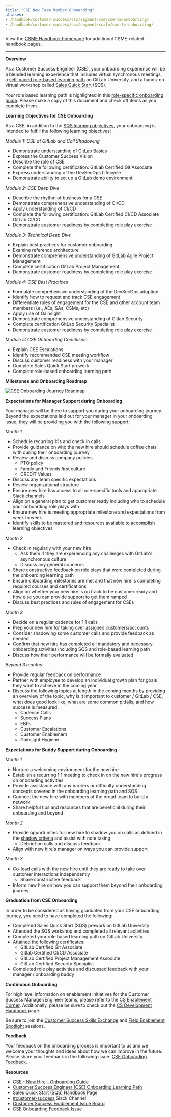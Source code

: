 ```yaml
---
title: "CSE New Team Member Onboarding"
aliases:
- /handbook/customer-success/csm/segment/cse/cse-tm-onboarding/
- /handbook/customer-success/csm/segment/scale/cse-tm-onboarding/
---
```


View the [CSME Handbook homepage](/handbook/customer-success/csm/) for additional CSME-related handbook pages.

---
**Overview**

As a Customer Success Engineer (CSE), your onboarding experience will be a blended learning experience that includes virtual synchronous meetings, a [self-paced role-based learning path](https://levelup.gitlab.com/access/saml/login/internal-team-members?returnTo=https://university.gitlab.com/learn/learning-path/scale-customer-success-engineer-cse-onboarding) on GitLab University, and a hands-on virtual workshop called [Sales Quick Start](/handbook/sales/onboarding/) (SQS).

Your role based learning path is highlighted in this [role-specific onboarding guide](https://docs.google.com/document/d/1jY0YnL7whNVVK_VeoxRPjn-Iloj8_Su_3YOx0X1bKtw/edit?usp=sharing). Please make a copy of this document and check off items as you complete them.

**Learning Objectives for CSE Onboarding**

As a CSE, in addition to the [SQS learning objectives](/handbook/sales/onboarding/sqs-learning-objectives/), your onboarding is intended to fulfill the following learning objectives:

*Module 1: CSE at GitLab and Call Shadowing*

- Demonstrate understanding of GitLab Basics
- Express the Customer Success Vision
- Describe the role of CSE
- Complete the following certification: GitLab Certified Git Associate
- Express understanding of the DevSecOps Lifecycle
- Demonstrate ability to set up a GitLab demo environment

*Module 2: CSE Deep Dive*

- Describe the rhythm of business for a CSE
- Demonstrate comprehensive understanding of CI/CD
- Apply understanding of CI/CD
- Complete the following certification: GitLab Certified CI/CD Associate  GitLab CI/CD
- Demonstrate customer readiness by completing role play exercise

*Module 3: Technical Deep Dive*

- Explain best practices for customer onboarding
- Examine reference architecture
- Demonstrate comprehensive understanding of GitLab Agile Project Management
- Complete certification GitLab Project Management
- Demonstrate customer readiness by completing role play exercise

*Module 4: CSE Best Practices*

- Formulate comprehensive understanding of the DevSecOps adoption
- Identify how to request and track CSE engagement
- Differentiate rules of engagement for the CSE and other account team members (i.e., AEs, SAs, CSMs, etc)
- Apply use of Gainsight
- Demonstrate comprehensive understanding of Gitlab Security
- Complete certification GitLab Security Specialist
- Demonstrate customer readiness by completing role play exercise

*Module 5: CSE Onboarding Conclusion*

- Explain CSE Escalations
- Identify recommended CSE meeting workflow
- Discuss customer readiness with your manager
- Complete Sales Quick Start prework
- Complete role-based onboarding learning path

**Milestones and Onboarding Roadmap**

![CSE Onboarding Journey Roadmap](/handbook/customer-success/csm/segment/cse/CSE-Onboarding-Journey-Roadmap.png)

**Expectations for Manager Support during Onboarding**

Your manager will be there to support you during your onboarding journey. Beyond the expectations laid out for your manager in your onboarding issue, they will be providing you with the following support:

*Month 1*

- Schedule recurring 1:1s and check in calls
- Provide guidance on who the new hire should schedule coffee chats with during their onboarding journey
- Review and discuss company policies
  - PTO policy
  - Family and Friends first culture
  - CREDIT Values
- Discuss any team specific expectations
- Review organizational structure
- Ensure new hire has access to all role-specific tools and appropriate Slack channels
- Align on a general plan to get customer ready including who to schedule your onboarding role plays with
- Ensure new hire is meeting appropriate milestone and expectations from week to week
- Identify skills to be mastered and resources available to accomplish learning objectives

*Month 2*

- Check in regularly with your new hire
  - Ask them if they are experiencing any challenges with GitLab's asynchronous culture
  - Discuss any general concerns
- Share constructive feedback on role plays that were completed during the onboarding learning path
- Ensure onboarding milestones are met and that new hire is completing required courses and certifications
- Align on whether your new hire is on track to be customer ready and how else you can provide support to get them ramped
- Discuss best practices and rules of engagement for CSEs

*Month 3*

- Decide on a regular cadence for 1:1 calls
- Prep your new hire for taking over assigned customers/accounts
- Consider shadowing some customer calls and provide feedback as needed
- Confirm that new hire has completed all mandatory and necessary onboarding activities including SQS and role-based learning path
- Discuss how their performance will be formally evaluated

*Beyond 3 months*

- Provide regular feedback on performance
- Partner with employee to develop an individual growth plan for goals they want to achieve in the coming year
- Discuss the following topics at length in the coming months by providing an overview of the topic, why is it important to customer / GitLab / CSE, what does good look like, what are some common pitfalls, and how success is measured:
  - Cadence Calls
  - Success Plans
  - EBRs
  - Customer Escalations
  - Customer Enablement
  - Gainsight Hygiene

**Expectations for Buddy Support during Onboarding**

*Month 1*

- Nurture a welcoming environment for the new hire
- Establish a recurring 1:1 meeting to check in on the new hire's progress on onboarding activities
- Provide assistance with any barriers or difficulty understanding concepts covered in the onboarding learning path and SQS
- Connect the new hire with members of the broad team to build a network
- Share helpful tips and resources that are beneficial during their onboarding and beyond

*Month 2*

- Provide opportunities for new hire to shadow you on calls as defined in the [shadow criteria](https://docs.google.com/document/d/1jY0YnL7whNVVK_VeoxRPjn-Iloj8_Su_3YOx0X1bKtw/edit#heading=h.1g07abmamci3) and assist with note taking
  - Debrief on calls and discuss feedback
- Align with new hire's manager on ways you can provide support

*Month 3*

- Co-lead calls with the new hire until they are ready to take over customer interactions independently
  - Share constructive feedback
- Inform new hire on how you can support them beyond their onboarding journey

**Graduation from CSE Onboarding**

In order to be considered as having graduated from your CSE onboarding journey, you need to have completed the following:

- Completed Sales Quick Start (SQS) prework on GitLab University
- Attended the SQS workshop and completed all relevant activities
- Completed your role based learning path on GitLab University
- Attained the following certificates:
  - GitLab Certified Git Associate
  - Gitlab Certified CI/CD Associate
  - GitLab Certified Project Management Associate
  - GitLab Certified Security Specialist
- Completed role play activities and discussed feedback with your manager /  onboarding buddy

**Continuous Onboarding**

For high level information on enablement initiatives for the Customer Success Manager/Engineer teams, please refer to the [CS Enablement Corner](https://docs.google.com/document/d/1xyaxc37iCDtfeabo2NXCRV31pNOdvieXoVDxJw_aXoM/edit). Additionally, please be sure to check out the [CS Development Handbook](/handbook/customer-success/csm/csm-development/) page.

Be sure to join the [Customer Success Skills Exchange](/handbook/sales/training/customer-success-skills-exchange/) and [Field Enablement Spotlight](/handbook/sales/training/sales-enablement-sessions/#field-enablement-spotlight-sessions) sessions.

**Feedback**

Your feedback on the onboarding process is important to us and we welcome your thoughts and ideas about how we can improve in the future. Please share your feedback in the following issue: [CSE Onboarding Feedback](https://gitlab.com/gitlab-com/sales-team/field-operations/enablement/-/issues/2406).

**Resources**

- [CSE - New Hire - Onboarding Guide](https://docs.google.com/document/d/1jY0YnL7whNVVK_VeoxRPjn-Iloj8_Su_3YOx0X1bKtw/edit?usp=sharing)
- [Customer Success Engineer (CSE) Onboarding Learning Path](https://levelup.gitlab.com/learn/learning-path/scale-customer-success-engineer-cse-onboarding)
- [Sales Quick Start (SQS) Handbook Page](/handbook/sales/onboarding/)
- [#customer-success](https://gitlab.enterprise.slack.com/archives/C5D346V08) Slack Channel
- [Customer Success Enablement Issue Board](https://gitlab.com/gitlab-com/sales-team/field-operations/enablement/-/boards/4961994)
- [CSE Onboarding Feedback Issue](https://gitlab.com/gitlab-com/sales-team/field-operations/enablement/-/issues/2406)
